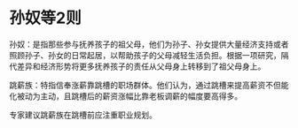# 孙奴等2则

孙奴：是指那些参与抚养孩子的祖父母，他们为孙子、孙女提供大量经济支持或者照顾孙子、孙女的日常起居，以帮助孩子的父母减轻生活负担。根据一项研究，隔代差异和经济形势将更多抚养孩子的责任从父母身上转移到了祖父母身上。

跳薪族：特指信奉涨薪靠跳槽的职场群体。他们认为，通过跳槽来提高薪资不但能化被动为主动，且跳槽后的薪资涨幅比靠老板调薪的幅度要高得多。

专家建议跳薪族在跳槽前应注重职业规划。